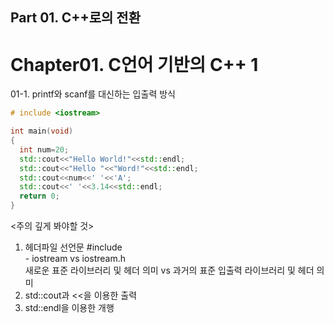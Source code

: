 ## Part 01. C++로의 전환
# Chapter01.  C언어 기반의 C++ 1
01-1. printf와 scanf를 대신하는 입출력 방식

```C++
# include <iostream>

int main(void)
{
  int num=20;
  std::cout<<"Hello World!"<<std::endl;
  std::cout<<"Hello "<<"Word!"<<std::endl;
  std::cout<<num<<' '<<'A';
  std::cout<<' '<<3.14<<std::endl;
  return 0;
}
```

<주의 깊게 봐야할 것>
1. 헤더파일 선언문 #include <iostream>
  <br> - iostream     vs               iostream.h 
  <br> 새로운 표준 라이브러리 및 헤더 의미 vs 과거의 표준 입출력 라이브러리 및 헤더 의미
2. std::cout과 <<을 이용한 출력
3. std::endl을 이용한 개행
